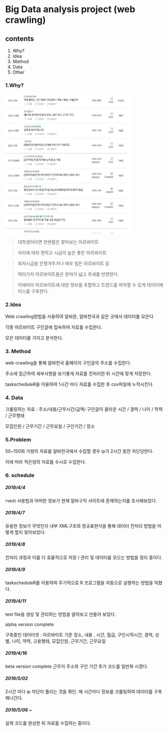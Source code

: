 Big Data analysis project (web crawling)
=============

contents
-------------

1. Why?
2. Idea
3. Method
4. Data
5. Other

### 1.Why?

![Alt text](./image/sample.JPG)

>대학생이라면 한번쯤은 찾아보는 아르바이트

>자리에 따라 편하고 시급이 높은 좋은 아르바이트

>최저시급을 안챙겨주거나 매우 힘든 아르바이트 등

>여러가지 아르바이트들은 분야가 넓고 추세를 반영한다.

>이에따라 아르바이트에 대한 정보를 추합하고 트렌드를 파악할 수 있게 데이터베이스를 구축한다.

### 2.Idea

Web crawling방법을 사용하여
알바몬, 알바천국과 같은 곳에서 데이터를 모은다

각종 아르바이트 구인글에 접속하여 자료를 수집한다.

모은 데이터를 가지고 분석한다.

### 3. Method

web crawling을 통해 알바천국 홈페이지 구인글의 주소를 수집한다.

주소에 접근하여 세부사항을 보기좋게 자료를 전처리한 뒤 시간에 맞게 저장한다.

taskscheduleR을 이용하여 1시간 마다 자료를 수집한 후 csv파일에 누적시킨다.


### 4. Data

크롤링하는 자료 : 주소/내용/근무시간/금액/ 구인글이 올라온 시간 / 경력 / 나이 / 학력 / 근무형태

모집인원 / 근무기간 / 근무요일 / 구인기간 / 장소


### 5.Problem

50~150회 가량의 자료를 알바천국에서 수집할 경우 ip가 2시간 동안 차단당한다.

이에 따라 적은양의 자료를 수시로 수집한다.



### 6. schedule


##### 2019/4/4

rvest 사용법과 어떠한 정보가 현재 알바구직 사이트에 존재하는지를 조사해보았다.

##### 2019/4/7

유용한 정보가 무엇인지 내부 XML구조와 정규표현식을 통해 데이터 전처리 방법을 어떻게 할지 찾아보았다.

##### 2019/4/8
전처리 과정과 이를 더 효율적으로 저장 / 관리 및 데이터를 모으는 방법을 정리 중이다.

##### 2019/4/9

taskscheduleR를 이용하여 주기적으로 R 프로그램을 자동으로 실행하는 방법을 익혔다.

##### 2019/4/11

test file을 생성 및 관리하는 방법을 알아보고 만들어 보았다.

alpha version complete

구축중인 데이터셋 : 아르바이트 기준
장소, 내용 , 시간, 월급, 구인시작시간, 경력, 성별, 나이, 약력, 고용형태, 모집인원, 근무기간, 근무요일

##### 2019/4/16

beta version complete
근무지 주소와 구인 기간 추가 
코드를 일반화 시켰다.

##### 2019/5/02

2시간 마다 ip 차단이 풀리는 것을 확인.
매 시간마다 정보를 크롤링하여 데이터를 구축해나간다.

##### 2019/5/06 ~

실제 코드를 완성한 뒤 자료를 수집하는 중이다.
